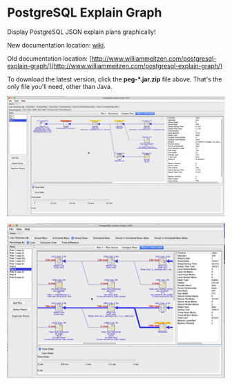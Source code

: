 # PostgreSQL Explain Graph

Display PostgreSQL JSON explain plans graphically!

New documentation location: [wiki](../../../postgresql-explain-graph/wiki).

Old documentation location: [http://www.williammeitzen.com/postgresql-explain-graph/](http://www.williammeitzen.com/postgresql-explain-graph/)

To download the latest version, click the <b>peg-*.jar.zip</b> file above.  That's the only file you'll need, other than Java.

![Time and Cost](/images/sr-time-and-cost-sliders-gif.gif)

![Expand to See Worker Info](/images/sr-workers-gif.gif)
